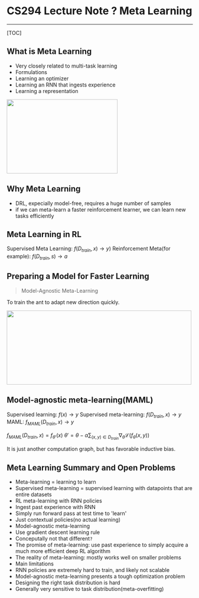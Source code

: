 # CS294 Lecture Note ? Meta Learning

---

[TOC]

## What is Meta Learning
* Very closely related to multi-task learning
* Formulations
 * Learning an optimizer
 * Learning an RNN that ingests experience
 * Learning a representation

<img src="http://static.zybuluo.com/Counting/m0s43eyb5kbriivhl1dokdmv/image.png" width="300" height="200" alt=""/>

 
## Why Meta Learning
* DRL, expecially model-free, requires a huge number of samples
* if we can meta-learn a faster reinforcement learner, we can learn new tasks efficiently

## Meta Learning in RL
Supervised Meta Learning: $f(D_{train}, x) \rightarrow y)$
Reinforcement Meta(for example): $f(D_{train},s)\rightarrow a$


## Preparing a Model for Faster Learning
> Model-Agnostic Meta-Learning

To train the ant to adapt new direction quickly.

<img src="http://static.zybuluo.com/Counting/t56csjvzyb4khmfwlwyfdwgh/image.png" width="500" height="200" alt=""/>

## Model-agnostic meta-learning(MAML)
Supervised learning: $f(x)\rightarrow y$
Supervised meta-learning: $f(D_{train},x) \rightarrow y$
MAML: $f_{MAML}(D_{train},x)\rightarrow y$

$f_{MAML}(D_{train},x) = f_{\theta'}(x)$
$\theta' = \theta- \alpha \sum_{(x,y)\in D_{train}}\nabla_\theta\mathcal{L}(f_\theta(x,y))$

It is just another computation graph, but has favorable inductive bias.

## Meta Learning Summary and Open Problems
* Meta-learning = learning to learn
* Supervised meta-learning = supervised learning with datapoints that are entire datasets
* RL meta-learning with RNN policies
* Ingest past experience with RNN
* Simply run forward pass at test time to 'learn'
* Just contextual policies(no actual learning)
* Model-agnostic meta-learning
* Use gradient descent learning rule
* Conceputally not that different`?`
* The promise of meta-learning: use past experience to simply acquire a much more efficient deep RL algorithm
* The reality of meta-learning: mostly works well on smaller problems 
* Main limitations
 * RNN policies are extremely hard to train, and likely not scalable
 * Model-agnostic meta-learning presents a tough optimization problem
 * Designing the right task distribution is hard 
 * Generally very sensitive to task distribution(meta-overfitting)
  

 



























































